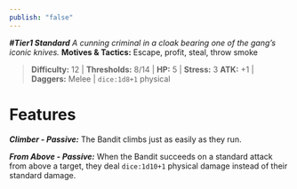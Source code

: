 ```yaml
---
publish: "false"
---
```

***#Tier1 Standard***
*A cunning criminal in a cloak bearing one of the gang’s iconic knives.*
**Motives & Tactics:** Escape, profit, steal, throw smoke

> **Difficulty:** 12 | **Thresholds:** 8/14 | **HP:** 5 | **Stress:** 3
> **ATK:** +1 | **Daggers:** Melee | `dice:1d8+1` physical

# Features

***Climber - Passive:*** The Bandit climbs just as easily as they run.

***From Above - Passive:*** When the Bandit succeeds on a standard attack from above a target, they deal `dice:1d10+1` physical damage instead of their standard damage.
